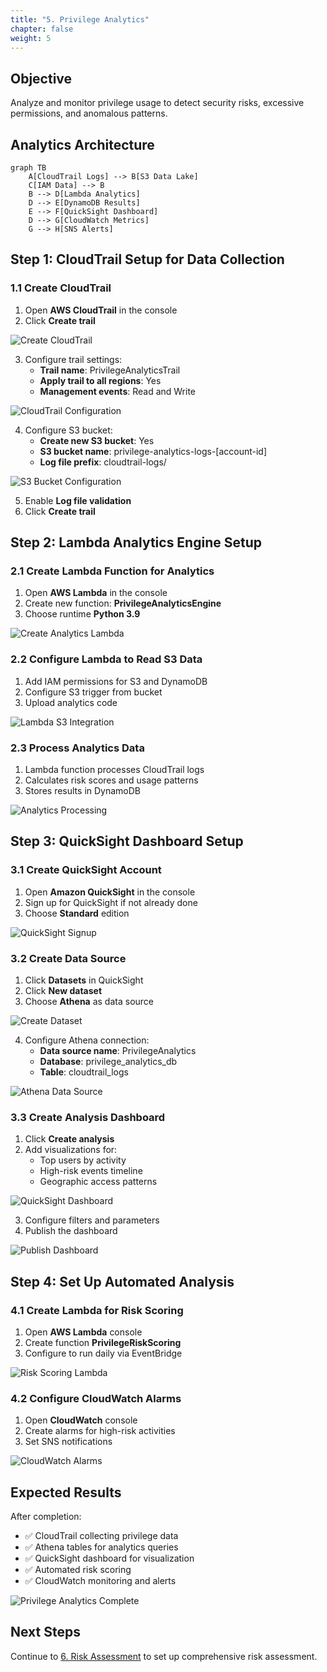 ```yaml
---
title: "5. Privilege Analytics"
chapter: false
weight: 5
---
```


## Objective

Analyze and monitor privilege usage to detect security risks, excessive permissions, and anomalous patterns.

## Analytics Architecture

```mermaid
graph TB
    A[CloudTrail Logs] --> B[S3 Data Lake]
    C[IAM Data] --> B
    B --> D[Lambda Analytics]
    D --> E[DynamoDB Results]
    E --> F[QuickSight Dashboard]
    D --> G[CloudWatch Metrics]
    G --> H[SNS Alerts]
```

## Step 1: CloudTrail Setup for Data Collection

### 1.1 Create CloudTrail

1. Open **AWS CloudTrail** in the console
2. Click **Create trail**

![Create CloudTrail](/images/5/create-cloudtrail.png?featherlight=false&width=90pc)

3. Configure trail settings:
   - **Trail name**: PrivilegeAnalyticsTrail
   - **Apply trail to all regions**: Yes
   - **Management events**: Read and Write

![CloudTrail Configuration](/images/5/cloudtrail-config.png?featherlight=false&width=90pc)

4. Configure S3 bucket:
   - **Create new S3 bucket**: Yes
   - **S3 bucket name**: privilege-analytics-logs-[account-id]
   - **Log file prefix**: cloudtrail-logs/

![S3 Bucket Configuration](/images/5/s3-bucket-config.png?featherlight=false&width=90pc)

5. Enable **Log file validation**
6. Click **Create trail**

## Step 2: Lambda Analytics Engine Setup

### 2.1 Create Lambda Function for Analytics

1. Open **AWS Lambda** in the console
2. Create new function: **PrivilegeAnalyticsEngine**
3. Choose runtime **Python 3.9**

![Create Analytics Lambda](/images/5/create-analytics-lambda.png?featherlight=false&width=90pc)

### 2.2 Configure Lambda to Read S3 Data

1. Add IAM permissions for S3 and DynamoDB
2. Configure S3 trigger from bucket
3. Upload analytics code

![Lambda S3 Integration](/images/5/lambda-s3-integration.png?featherlight=false&width=90pc)

### 2.3 Process Analytics Data

1. Lambda function processes CloudTrail logs
2. Calculates risk scores and usage patterns
3. Stores results in DynamoDB

![Analytics Processing](/images/5/analytics-processing.png?featherlight=false&width=90pc)

## Step 3: QuickSight Dashboard Setup

### 3.1 Create QuickSight Account

1. Open **Amazon QuickSight** in the console
2. Sign up for QuickSight if not already done
3. Choose **Standard** edition

![QuickSight Signup](/images/5/quicksight-signup.png?featherlight=false&width=90pc)

### 3.2 Create Data Source

1. Click **Datasets** in QuickSight
2. Click **New dataset**
3. Choose **Athena** as data source

![Create Dataset](/images/5/create-dataset.png?featherlight=false&width=90pc)

4. Configure Athena connection:
   - **Data source name**: PrivilegeAnalytics
   - **Database**: privilege_analytics_db
   - **Table**: cloudtrail_logs

![Athena Data Source](/images/5/athena-data-source.png?featherlight=false&width=90pc)

### 3.3 Create Analysis Dashboard

1. Click **Create analysis**
2. Add visualizations for:
   - Top users by activity
   - High-risk events timeline
   - Geographic access patterns

![QuickSight Dashboard](/images/5/quicksight-dashboard.png?featherlight=false&width=90pc)

3. Configure filters and parameters
4. Publish the dashboard

![Publish Dashboard](/images/5/publish-dashboard.png?featherlight=false&width=90pc)

## Step 4: Set Up Automated Analysis

### 4.1 Create Lambda for Risk Scoring

1. Open **AWS Lambda** console
2. Create function **PrivilegeRiskScoring**
3. Configure to run daily via EventBridge

![Risk Scoring Lambda](/images/5/risk-scoring-lambda.png?featherlight=false&width=90pc)

### 4.2 Configure CloudWatch Alarms

1. Open **CloudWatch** console
2. Create alarms for high-risk activities
3. Set SNS notifications

![CloudWatch Alarms](/images/5/cloudwatch-alarms.png?featherlight=false&width=90pc)

## Expected Results

After completion:

- ✅ CloudTrail collecting privilege data
- ✅ Athena tables for analytics queries
- ✅ QuickSight dashboard for visualization
- ✅ Automated risk scoring
- ✅ CloudWatch monitoring and alerts

![Privilege Analytics Complete](/images/5/privilege-analytics-complete.png?featherlight=false&width=90pc)

## Next Steps

Continue to [6. Risk Assessment](../6-danh-gia-rui-ro) to set up comprehensive risk assessment.